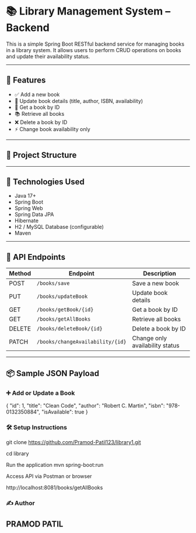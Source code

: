 # 📚 Library Management System – Backend

This is a simple Spring Boot RESTful backend service for managing books in a library system. It allows users to perform CRUD operations on books and update their availability status.

---

## 🚀 Features

- ✅ Add a new book
- 🔄 Update book details (title, author, ISBN, availability)
- 📖 Get a book by ID
- 📚 Retrieve all books
- ❌ Delete a book by ID
- ⚡ Change book availability only

---

## 📁 Project Structure


---

## 🔧 Technologies Used

- Java 17+
- Spring Boot
- Spring Web
- Spring Data JPA
- Hibernate
- H2 / MySQL Database (configurable)
- Maven

---

## 🔗 API Endpoints

| Method | Endpoint                        | Description                         |
|--------|----------------------------------|-------------------------------------|
| POST   | `/books/save`                   | Save a new book                     |
| PUT    | `/books/updateBook`             | Update book details                 |
| GET    | `/books/getBook/{id}`           | Get a book by ID                    |
| GET    | `/books/getAllBooks`            | Retrieve all books                  |
| DELETE | `/books/deleteBook/{id}`        | Delete a book by ID                 |
| PATCH  | `/books/changeAvailability/{id}`| Change only availability status     |

---

## 📦 Sample JSON Payload

### ➕ Add or Update a Book

{
  "id": 1,
  "title": "Clean Code",
  "author": "Robert C. Martin",
  "isbn": "978-0132350884",
  "isAvailable": true
}

### 🛠️ Setup Instructions
git clone https://github.com/Pramod-Patil123/library1.git

cd library 

Run the application
mvn spring-boot:run

Access API via Postman or browser

http://localhost:8081/books/getAllBooks

### ✍️ Author
## PRAMOD PATIL
